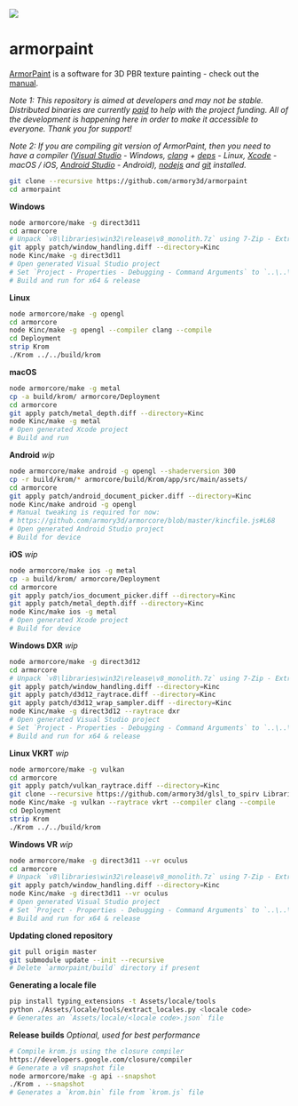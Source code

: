 ![](https://armorpaint.org/img/git.jpg)

armorpaint
==============

[ArmorPaint](https://armorpaint.org) is a software for 3D PBR texture painting - check out the [manual](https://armorpaint.org/manual).

*Note 1: This repository is aimed at developers and may not be stable. Distributed binaries are currently [paid](https://armorpaint.org/download) to help with the project funding. All of the development is happening here in order to make it accessible to everyone. Thank you for support!*

*Note 2: If you are compiling git version of ArmorPaint, then you need to have a compiler ([Visual Studio](https://visualstudio.microsoft.com/downloads/) - Windows, [clang](https://clang.llvm.org/get_started.html) + [deps](https://github.com/armory3d/armorpaint/wiki/Linux-Dependencies) - Linux, [Xcode](https://developer.apple.com/xcode/resources/) - macOS / iOS, [Android Studio](https://developer.android.com/studio) - Android), [nodejs](https://nodejs.org/en/download/) and [git](https://git-scm.com/downloads) installed.*

```bash
git clone --recursive https://github.com/armory3d/armorpaint
cd armorpaint
```

**Windows**
```bash
node armorcore/make -g direct3d11
cd armorcore
# Unpack `v8\libraries\win32\release\v8_monolith.7z` using 7-Zip - Extract Here (exceeds 100MB)
git apply patch/window_handling.diff --directory=Kinc
node Kinc/make -g direct3d11
# Open generated Visual Studio project
# Set `Project - Properties - Debugging - Command Arguments` to `..\..\build\krom`
# Build and run for x64 & release
```

**Linux**
```bash
node armorcore/make -g opengl
cd armorcore
node Kinc/make -g opengl --compiler clang --compile
cd Deployment
strip Krom
./Krom ../../build/krom
```

**macOS**
```bash
node armorcore/make -g metal
cp -a build/krom/ armorcore/Deployment
cd armorcore
git apply patch/metal_depth.diff --directory=Kinc
node Kinc/make -g metal
# Open generated Xcode project
# Build and run
```

**Android** *wip*
```bash
node armorcore/make android -g opengl --shaderversion 300
cp -r build/krom/* armorcore/build/Krom/app/src/main/assets/
cd armorcore
git apply patch/android_document_picker.diff --directory=Kinc
node Kinc/make android -g opengl
# Manual tweaking is required for now:
# https://github.com/armory3d/armorcore/blob/master/kincfile.js#L68
# Open generated Android Studio project
# Build for device
```

**iOS** *wip*
```bash
node armorcore/make ios -g metal
cp -a build/krom/ armorcore/Deployment
cd armorcore
git apply patch/ios_document_picker.diff --directory=Kinc
git apply patch/metal_depth.diff --directory=Kinc
node Kinc/make ios -g metal
# Open generated Xcode project
# Build for device
```

**Windows DXR** *wip*
```bash
node armorcore/make -g direct3d12
cd armorcore
# Unpack `v8\libraries\win32\release\v8_monolith.7z` using 7-Zip - Extract Here (exceeds 100MB)
git apply patch/window_handling.diff --directory=Kinc
git apply patch/d3d12_raytrace.diff --directory=Kinc
git apply patch/d3d12_wrap_sampler.diff --directory=Kinc
node Kinc/make -g direct3d12 --raytrace dxr
# Open generated Visual Studio project
# Set `Project - Properties - Debugging - Command Arguments` to `..\..\build\krom`
# Build and run for x64 & release
```

**Linux VKRT** *wip*
```bash
node armorcore/make -g vulkan
cd armorcore
git apply patch/vulkan_raytrace.diff --directory=Kinc
git clone --recursive https://github.com/armory3d/glsl_to_spirv Libraries/glsl_to_spirv
node Kinc/make -g vulkan --raytrace vkrt --compiler clang --compile
cd Deployment
strip Krom
./Krom ../../build/krom
```

**Windows VR** *wip*
```bash
node armorcore/make -g direct3d11 --vr oculus
cd armorcore
# Unpack `v8\libraries\win32\release\v8_monolith.7z` using 7-Zip - Extract Here (exceeds 100MB)
git apply patch/window_handling.diff --directory=Kinc
node Kinc/make -g direct3d11 --vr oculus
# Open generated Visual Studio project
# Set `Project - Properties - Debugging - Command Arguments` to `..\..\build\krom`
# Build and run for x64 & release
```

**Updating cloned repository**
```bash
git pull origin master
git submodule update --init --recursive
# Delete `armorpaint/build` directory if present
```

**Generating a locale file**
```bash
pip install typing_extensions -t Assets/locale/tools
python ./Assets/locale/tools/extract_locales.py <locale code>
# Generates an `Assets/locale/<locale code>.json` file
```

**Release builds** *Optional, used for best performance*
```bash
# Compile krom.js using the closure compiler
https://developers.google.com/closure/compiler
# Generate a v8 snapshot file
node armorcore/make -g api --snapshot
./Krom . --snapshot
# Generates a `krom.bin` file from `krom.js` file
```
